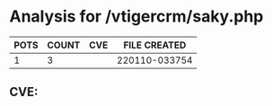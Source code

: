 # Analysis for /vtigercrm/saky.php
| POTS | COUNT | CVE | FILE CREATED |
|---|---|---|---|
| 1 | 3 | | 220110-033754 |

## CVE: 